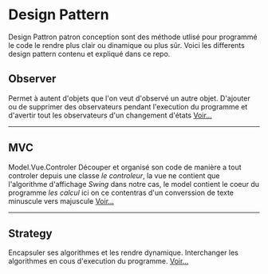 

# Design Pattern #

Design Pattron patron conception sont des méthode utlisé pour programmé le code le rendre plus clair ou dinamique ou plus sûr.
Voici les differents design pattern contenu et expliqué dans ce repo.


## Observer ##

Permet à autent d'objets que l'on veut d'observé un autre objet. D'ajouter ou de supprimer des observateurs pendant l'execution du programme et d'avertir tout les observateurs d'un changement d'états
[Voir...](https://github.com/EmerickSalmon/Emerick-Salmon/tree/master/DesignPatterns/src/obsever)

------------------------------------------------------------

## MVC ##

Model.Vue.Controler Découper et organisé son code de manière a tout controler depuis une classe *le controleur*, la vue ne contient que l'algorithme d'affichage *Swing* dans notre cas, le model contient le coeur du programme *les calcul* ici on ce contentras d'un converssion de texte minuscule vers majuscule
[Voir...](https://github.com/EmerickSalmon/Emerick-Salmon/tree/master/DesignPatterns/src/mvc)

************************************************************

## Strategy ##

Encapsuler ses algorithmes et les rendre dynamique. Interchanger les algorithmes en cous d'execution du programme.
[Voir...](https://github.com/EmerickSalmon/Emerick-Salmon/tree/master/DesignPatterns/src/strategy)

